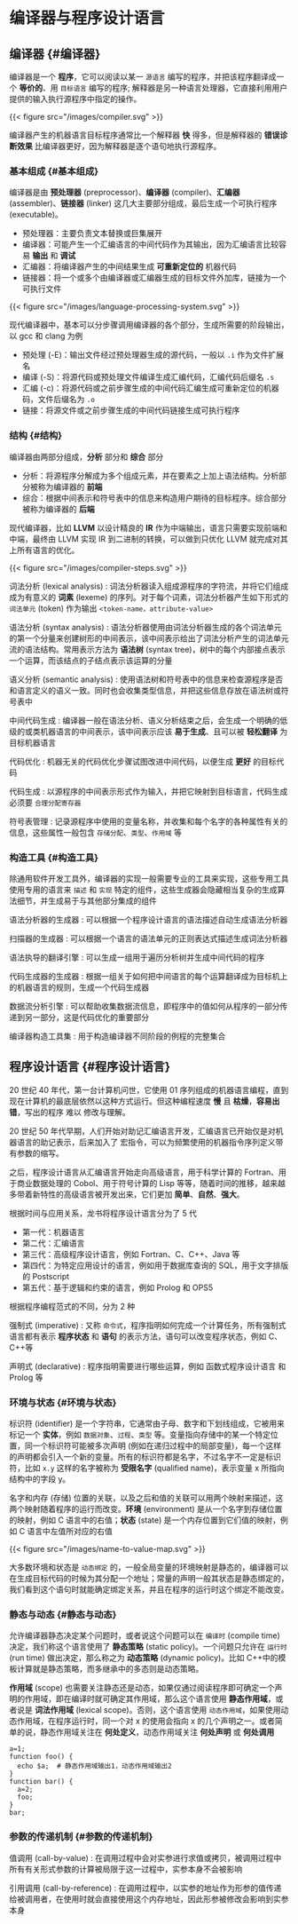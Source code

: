 # 编译器与程序设计语言


## 编译器 {#编译器}

编译器是一个 **程序**，它可以阅读以某一 `源语言` 编写的程序，并把该程序翻译成一个
**等价的**、用 `目标语言` 编写的程序; 解释器是另一种语言处理器，它直接利用用户提供的输入执行源程序中指定的操作。

{{< figure src="/images/compiler.svg" >}}

编译器产生的机器语言目标程序通常比一个解释器 **快** 得多，但是解释器的 **错误诊断效果** 比编译器更好，因为解释器是逐个语句地执行源程序。


### 基本组成 {#基本组成}

编译器是由 **预处理器** (preprocessor)、**编译器** (compiler)、**汇编器** (assembler)、**链接器** (linker) 这几大主要部分组成，最后生成一个可执行程序 (executable)。

-   预处理器：主要负责文本替换或巨集展开
-   编译器：可能产生一个汇编语言的中间代码作为其输出，因为汇编语言比较容易 **输出** 和 **调试**
-   汇编器：将编译器产生的中间结果生成 **可重新定位的** 机器代码
-   链接器：将一个或多个由编译器或汇编器生成的目标文件外加库，链接为一个可执行文件

{{< figure src="/images/language-processing-system.svg" >}}

现代编译器中，基本可以分步骤调用编译器的各个部分，生成所需要的阶段输出，以 gcc 和 clang 为例

-   预处理 (-E)：输出文件经过预处理器生成的源代码，一般以 `.i` 作为文件扩展名
-   编译 (-S)：将源代码或预处理文件编译生成汇编代码，汇编代码后缀名 `.s`
-   汇编 (-c)：将源代码或之前步骤生成的中间代码汇编生成可重新定位的机器码，文件后缀名为 `.o`
-   链接：将源文件或之前步骤生成的中间代码链接生成可执行程序


### 结构 {#结构}

编译器由两部分组成，**分析** 部分和 **综合** 部分

-   分析：将源程序分解成为多个组成元素，并在要素之上加上语法结构。分析部分被称为编译器的 **前端**
-   综合：根据中间表示和符号表中的信息来构造用户期待的目标程序。综合部分被称为编译器的 **后端**

现代编译器，比如 **LLVM** 以设计精良的 **IR** 作为中端输出，语言只需要实现前端和中端，最终由 LLVM 实现 IR 到二进制的转换，可以做到只优化 LLVM 就完成对其上所有语言的优化。

{{< figure src="/images/compiler-steps.svg" >}}

词法分析 (lexical analysis)
: 词法分析器读入组成源程序的字符流，并将它们组成成为有意义的 **词素** (lexeme)
    的序列。对于每个词素，词法分析器产生如下形式的 `词法单元` (token) 作为输出
    `<token-name，attribute-value>`

语法分析 (syntax analysis)
: 语法分析器使用由词法分析器生成的各个词法单元的第一个分量来创建树形的中间表示，该中间表示给出了词法分析产生的词法单元流的语法结构。常用表示方法为 **语法树**
    (syntax tree)，树中的每个内部接点表示一个运算，而该结点的子结点表示该运算的分量

语义分析 (semantic analysis)
: 使用语法树和符号表中的信息来检查源程序是否和语言定义的语义一致。同时也会收集类型信息，并把这些信息存放在语法树或符号表中

中间代码生成
: 编译器一般在语法分析、语义分析结束之后，会生成一个明确的低级的或类机器语言的中间表示，该中间表示应该 **易于生成**、且可以被 **轻松翻译** 为目标机器语言

代码优化
: 机器无关的代码优化步骤试图改进中间代码，以便生成 **更好** 的目标代码

代码生成
: 以源程序的中间表示形式作为输入，并把它映射到目标语言，代码生成必须要
    `合理分配寄存器`

符号表管理
: 记录源程序中使用的变量名称，并收集和每个名字的各种属性有关的信息，这些属性一般包含 `存储分配`、`类型`、`作用域` 等


### 构造工具 {#构造工具}

除通用软件开发工具外，编译器的实现一般需要专业的工具来实现，这些专用工具使用专用的语言来 `描述` 和 `实现` 特定的组件，这些生成器会隐藏相当复杂的生成算法细节，并生成易于与其他部分集成的组件

语法分析器的生成器
: 可以根据一个程序设计语言的语法描述自动生成语法分析器

扫描器的生成器
: 可以根据一个语言的语法单元的正则表达式描述生成词法分析器

语法执导的翻译引擎
: 可以生成一组用于遍历分析树并生成中间代码的程序

代码生成器的生成器
: 根据一组关于如何把中间语言的每个运算翻译成为目标机上的机器语言的规则，生成一个代码生成器

数据流分析引擎
: 可以帮助收集数据流信息，即程序中的值如何从程序的一部分传递到另一部分，这是代码优化的重要部分

编译器构造工具集
: 用于构造编译器不同阶段的例程的完整集合


## 程序设计语言 {#程序设计语言}

20 世纪 40 年代，第一台计算机问世，它使用 01 序列组成的机器语言编程，直到现在计算机的最底层依然以这种方式运行。但这种编程速度 **慢** 且 **枯燥**，**容易出错**，写出的程序 <span class="underline">难以</span> 修改与理解。

20 世纪 50 年代早期，人们开始对助记汇编语言开发，汇编语言已开始仅是对机器语言的助记表示，后来加入了 <span class="underline">宏指令</span>，可以为频繁使用的机器指令序列定义带有参数的缩写。

之后，程序设计语言从汇编语言开始走向高级语言，用于科学计算的 <span class="underline">Fortran</span>、用于商业数据处理的 <span class="underline">Cobol</span>、用于符号计算的 <span class="underline">Lisp</span> 等等，随着时间的推移，越来越多带着新特性的高级语言被开发出来，它们更加 **简单**、**自然**、**强大**。

根据时间与应用关系，龙书将程序设计语言分为了 5 代

-   第一代：机器语言
-   第二代：汇编语言
-   第三代：高级程序设计语言，例如 Fortran、C、C++、Java 等
-   第四代：为特定应用设计的语言，例如用于数据库查询的 SQL，用于文字排版的 Postscript
-   第五代：基于逻辑和约束的语言，例如 Prolog 和 OPS5

根据程序编程范式的不同，分为 2 种

强制式 (imperative)
: 又称 `命令式`，程序指明如何完成一个计算任务，所有强制式语言都有表示 **程序状态** 和 **语句** 的表示方法，语句可以改变程序状态，例如 C、C++等

声明式 (declarative)
: 程序指明需要进行哪些运算，例如 函数式程序设计语言 和
    Prolog 等


### 环境与状态 {#环境与状态}

标识符 (identifier) 是一个字符串，它通常由子母、数字和下划线组成，它被用来标记一个 **实体**，例如 `数据对象`、`过程`、`类型` 等。变量指向存储中的某一个特定位置，同一个标识符可能被多次声明 (例如在递归过程中的局部变量)，每一个这样的声明都会引入一个新的变量。所有的标识符都是名字，不过名字不一定是标识符，比如 `x.y` 这样的名字被称为 **受限名字** (qualified name)，表示变量 x 所指向结构中的字段 y。

名字和内存 (存储) 位置的关联，以及之后和值的关联可以用两个映射来描述，这两个映射随着程序的运行而改变。**环境** (environment) 是从一个名字到存储位置的映射，例如 C
语言中的右值；**状态** (state)  是一个内存位置到它们值的映射，例如 C 语言中左值所对应的右值

{{< figure src="/images/name-to-value-map.svg" >}}

大多数环境和状态是 `动态绑定` 的，一般全局变量的环境映射是静态的，编译器可以在生成目标代码的时候为其分配一个地址；常量的声明一般其状态是静态绑定的，我们看到这个语句时就能确定绑定关系，并且在程序的运行时这个绑定不能改变。


### 静态与动态 {#静态与动态}

允许编译器静态决定某个问题时，或者说这个问题可以在 `编译时` (compile time) 决定，我们称这个语言使用了 **静态策略** (static policy)。一个问题只允许在 `运行时` (run
time) 做出决定，那么称之为 **动态策略** (dynamic policy)。比如 C++中的模板计算就是静态策略，而多继承中的多态则是动态策略。

**作用域** (scope) 也需要关注静态还是动态，如果仅通过阅读程序即可确定一个声明的作用域，即在编译时就可确定其作用域，那么这个语言使用 **静态作用域**，或者说是 **词法作用域** (lexical scope)。否则，这个语言使用 `动态作用域`，如果使用动态作用域，在程序运行时，同一个对 x 的使用会指向 x 的几个声明之一。或者简单的说，静态作用域关注在 **何处定义**，动态作用域关注 **何处声明** 或 **何处调用**

```shell
a=1;
function foo() {
  echo $a;  # 静态作用域输出1，动态作用域输出2
}
function bar() {
  a=2;
  foo;
}
bar;
```


### 参数的传递机制 {#参数的传递机制}

值调用 (call-by-value)
: 在调用过程中会对实参进行求值或拷贝，被调用过程中所有有关形式参数的计算被局限于这一过程中，实参本身不会被影响

引用调用 (call-by-reference)
: 在调用过程中，以实参的地址作为形参的值传递给被调用者，在使用时就会直接使用这个内存地址，因此形参被修改会影响到实参本身

